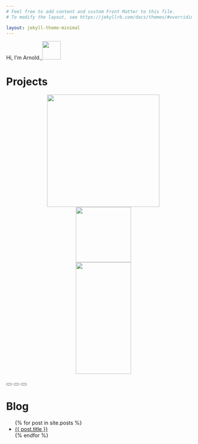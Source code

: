 ```yaml
---
# Feel free to add content and custom Front Matter to this file.
# To modify the layout, see https://jekyllrb.com/docs/themes/#overriding-theme-defaults

layout: jekyll-theme-minimal
---
```

<head>
<meta name="viewport" content="initial-scale=1, maximum-scale=1">
<link href="https://fonts.googleapis.com/css2?family=Raleway:ital,wght@1,500&display=swap" rel="stylesheet">
<script async src="https://www.googletagmanager.com/gtag/js?id=G-GTLELQLE4F"></script>
<script>
  window.dataLayer = window.dataLayer || [];
  function gtag(){dataLayer.push(arguments);}
  gtag('js', new Date());

  gtag('config', 'G-GTLELQLE4F');
</script>
<link rel="stylesheet" href="https://unpkg.com/@glidejs/glide@3.3.0/dist/css/glide.core.min.css">
<script src="https://unpkg.com/@glidejs/glide@3.3.0/dist/glide.min.js"></script>

</head>
<style>
  p , h1 {
    -webkit-font-smoothing: subpixel-antialiased
  }

 .container {
    display: flex;
    height: 100%;
    width: 800px;
    margin: auto;
  }

  #main-container {
    display: flex;
    flex-direction: column;
    justify-content: center;
    width: 100%;
    border-left: 2px solid #ff00f0;
    border-right: 2px solid #ff00f0;
  }

  #blog-container {
    display: flex;
    flex-direction: column;
  }

  #resource-container {
      display: flex;
      flex-direction: column;
  }

  #project-container {
    display: flex;
    flex-direction: row;
    justify-content: center;
  }
  .glide {
    margin-bottom: 40px;
  }
  .glide__slide {
    display: flex;
    justify-content: center;
  }

  .topic {
    color: #ff00f0;
    font-family: 'Raleway', sans-serif;
    margin: auto;
    margin-bottom: 20px;
  }

  li {
    font-size: 24px;
  }

  li > a {
    color: black;
    text-decoration: none;
  }

  li > a:hover {
    color: #ff00f0;
  }

  .glide__bullets {
    display: flex;
    justify-content: center;
    align-items: center;
  }

  #slide-1 {
    margin-bottom: 50;
  }

  #slide-2 {
    margin-left: 10px;
    margin-bottom: 50;
  }

  #fancy-design {
      position: absolute;
      top: 50%;
      opacity: .1;
      width: 100%;
      height: 50%;
      background-color: #add8e6;
      clip-path: polygon(0 0, 0 4%, 100% 50%, 100% 100%, 0 100%, 0% 50%);
  }

  #hero {
    display: flex;
    background-color: #fff;
    margin-right: auto;
    margin-left: auto;

  }

  #hero p {
  font-family: 'Raleway', sans-serif;
  font-weight: 700;
  font-size: 50px;
  display: inline-block;
  }

  #overlay {
    clip-path: polygon(0 100%, 0 0, 100% 0, 30% 50)
  }

  #twitter {
    position: relative;
    top: 10;
  }

  #list {
    list-style: none;
    margin: auto;
  }

  @media only screen
  and (min-device-width: 375px)
  and (max-device-width: 667px)
  and (-webkit-min-device-pixel-ratio: 2) {
  .container {
      width: 400px;
    }

   .hero {
     margin-bottom: 100px;
   }
 }



</style>
<div class="container">
  <div id='fancy-design'>
  </div>
  <div id='main-container'>
    <div id='hero'>
        <p>Hi, I'm Arnold.<span><a href="https://twitter.com/Arnold_SandersR">
        <img src="https://b4thestorm.github.io/pages/assets/images/twitter-logo@logotyp.us.svg" width="50px;" id="twitter"></a></span></p>
    </div>
    <div id="resource-container" style="z-index: 1">
    <h1 class="topic">Projects</h1>
    <div id="project-container">
      <div class="glide">
        <div class="glide__track" data-glide-el="track">
          <ul class="glide__slides">
            <li class="glide__slide">
              <img src="../pages/assets/images/InstaGarden-LOGO-A.jpg" height="305px"/>
            </li>
            <li class="glide__slide">
              <img src="../pages/assets/images/proj1_a.png" width="150px;"/>
            </li>
            <li class="glide__slide">
              <img src="../pages/assets/images/proj1_b.png" height="303px" width="150px;"/>
            </li>
          </ul>
        </div>
        <div class="glide__bullets" data-glide-el="controls[nav]">
          <button class="glide__bullet" data-glide-dir="=0"></button>
          <button class="glide__bullet" data-glide-dir="=1"></button>
          <button class="glide__bullet" data-glide-dir="=2"></button>
        </div>
      </div>
    </div>
    <div id="blog-container">
      <h1 class="topic">Blog</h1>
      <ul id='list'>
        {% for post in site.posts %}
          <li>
            <a href="../pages/{{ post.url }}" id='list-item'>{{ post.title }}</a>
          </li>
        {% endfor %}
      </ul>
    </div>
  </div>
  </div>
</div>
<script>
  new Glide('.glide', {
     perView: 1
  }).mount()
</script>
